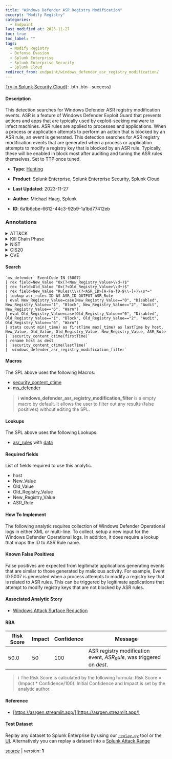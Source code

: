 ```yaml
---
title: "Windows Defender ASR Registry Modification"
excerpt: "Modify Registry"
categories:
  - Endpoint
last_modified_at: 2023-11-27
toc: true
toc_label: ""
tags:
  - Modify Registry
  - Defense Evasion
  - Splunk Enterprise
  - Splunk Enterprise Security
  - Splunk Cloud
redirect_from: endpoint/windows_defender_asr_registry_modification/
---
```




[Try in Splunk Security Cloud](https://www.splunk.com/en_us/cyber-security.html){: .btn .btn--success}

#### Description

This detection searches for Windows Defender ASR registry modification events. ASR is a feature of Windows Defender Exploit Guard that prevents actions and apps that are typically used by exploit-seeking malware to infect machines. ASR rules are applied to processes and applications. When a process or application attempts to perform an action that is blocked by an ASR rule, an event is generated. This detection searches for ASR registry modification events that are generated when a process or application attempts to modify a registry key that is blocked by an ASR rule. Typically, these will be enabled in block most after auditing and tuning the ASR rules themselves. Set to TTP once tuned.

- **Type**: [Hunting](https://github.com/splunk/security_content/wiki/Detection-Analytic-Types)
- **Product**: Splunk Enterprise, Splunk Enterprise Security, Splunk Cloud

- **Last Updated**: 2023-11-27
- **Author**: Michael Haag, Splunk
- **ID**: 6a1b6cbe-6612-44c3-92b9-1a1bd77412eb

### Annotations
<details>
  <summary>ATT&CK</summary>

<div markdown="1">

#### [ATT&CK](https://attack.mitre.org/)

| ID          | Technique   | Tactic         |
| ----------- | ----------- |--------------- |
| [T1112](https://attack.mitre.org/techniques/T1112/) | Modify Registry | Defense Evasion |

</div>
</details>


<details>
  <summary>Kill Chain Phase</summary>

<div markdown="1">

* Exploitation


</div>
</details>


<details>
  <summary>NIST</summary>

<div markdown="1">

* DE.AE



</div>
</details>

<details>
  <summary>CIS20</summary>

<div markdown="1">

* CIS 10



</div>
</details>

<details>
  <summary>CVE</summary>

<div markdown="1">


</div>
</details>


#### Search

```
`ms_defender` EventCode IN (5007) 
| rex field=New_Value "0x(?<New_Registry_Value>\\d+)$" 
| rex field=Old_Value "0x(?<Old_Registry_Value>\\d+)$" 
| rex field=New_Value "Rules\\\\(?<ASR_ID>[A-Fa-f0-9\\-]+)\\s*=" 
| lookup asr_rules ID AS ASR_ID OUTPUT ASR_Rule 
| eval New_Registry_Value=case(New_Registry_Value=="0", "Disabled", New_Registry_Value=="1", "Block", New_Registry_Value=="2", "Audit", New_Registry_Value=="6", "Warn") 
| eval Old_Registry_Value=case(Old_Registry_Value=="0", "Disabled", Old_Registry_Value=="1", "Block", Old_Registry_Value=="2", "Audit", Old_Registry_Value=="6", "Warn") 
| stats count min(_time) as firstTime max(_time) as lastTime by host, New_Value, Old_Value, Old_Registry_Value, New_Registry_Value, ASR_Rule 
| `security_content_ctime(firstTime)`
| rename host as dest 
| `security_content_ctime(lastTime)` 
| `windows_defender_asr_registry_modification_filter`
```

#### Macros
The SPL above uses the following Macros:
* [security_content_ctime](https://github.com/splunk/security_content/blob/develop/macros/security_content_ctime.yml)
* [ms_defender](https://github.com/splunk/security_content/blob/develop/macros/ms_defender.yml)

> :information_source:
> **windows_defender_asr_registry_modification_filter** is a empty macro by default. It allows the user to filter out any results (false positives) without editing the SPL.

#### Lookups
The SPL above uses the following Lookups:

* [asr_rules](https://github.com/splunk/security_content/blob/develop/lookups/asr_rules.yml) with [data](https://github.com/splunk/security_content/tree/develop/lookups/asr_rules.csv)



#### Required fields
List of fields required to use this analytic.
* host
* New_Value
* Old_Value
* Old_Registry_Value
* New_Registry_Value
* ASR_Rule



#### How To Implement
The following analytic requires collection of Windows Defender Operational logs in either XML or multi-line. To collect, setup a new input for the Windows Defender Operational logs. In addition, it does require a lookup that maps the ID to ASR Rule name.
#### Known False Positives
False positives are expected from legitimate applications generating events that are similar to those generated by malicious activity. For example, Event ID 5007 is generated when a process attempts to modify a registry key that is related to ASR rules. This can be triggered by legitimate applications that attempt to modify registry keys that are not blocked by ASR rules.

#### Associated Analytic Story
* [Windows Attack Surface Reduction](/stories/windows_attack_surface_reduction)




#### RBA

| Risk Score  | Impact      | Confidence   | Message      |
| ----------- | ----------- |--------------|--------------|
| 50.0 | 50 | 100 | ASR registry modification event, $ASR_Rule$, was triggered on $dest$. |


> :information_source:
> The Risk Score is calculated by the following formula: Risk Score = (Impact * Confidence/100). Initial Confidence and Impact is set by the analytic author.


#### Reference

* [https://asrgen.streamlit.app/](https://asrgen.streamlit.app/)



#### Test Dataset
Replay any dataset to Splunk Enterprise by using our [`replay.py`](https://github.com/splunk/attack_data#using-replaypy) tool or the [UI](https://github.com/splunk/attack_data#using-ui).
Alternatively you can replay a dataset into a [Splunk Attack Range](https://github.com/splunk/attack_range#replay-dumps-into-attack-range-splunk-server)




[*source*](https://github.com/splunk/security_content/tree/develop/detections/endpoint/windows_defender_asr_registry_modification.yml) \| *version*: **1**